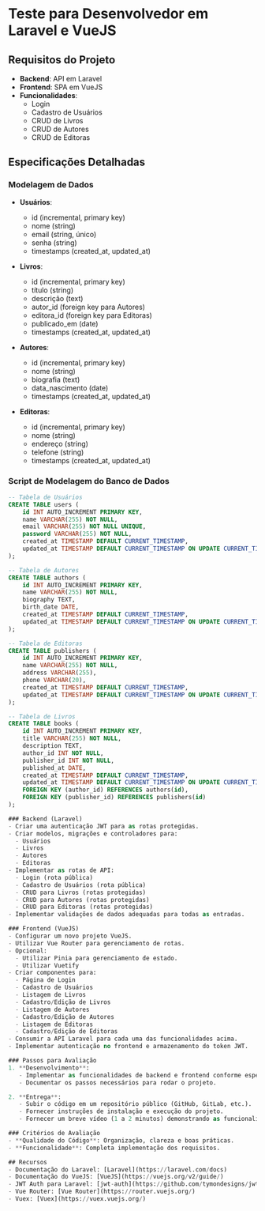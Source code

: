 # Teste para Desenvolvedor em Laravel e VueJS

## Requisitos do Projeto
- **Backend**: API em Laravel
- **Frontend**: SPA em VueJS
- **Funcionalidades**:
  - Login
  - Cadastro de Usuários
  - CRUD de Livros
  - CRUD de Autores
  - CRUD de Editoras

## Especificações Detalhadas

### Modelagem de Dados
- **Usuários**:
  - id (incremental, primary key)
  - nome (string)
  - email (string, único)
  - senha (string)
  - timestamps (created_at, updated_at)
  
- **Livros**:
  - id (incremental, primary key)
  - título (string)
  - descrição (text)
  - autor_id (foreign key para Autores)
  - editora_id (foreign key para Editoras)
  - publicado_em (date)
  - timestamps (created_at, updated_at)
  
- **Autores**:
  - id (incremental, primary key)
  - nome (string)
  - biografia (text)
  - data_nascimento (date)
  - timestamps (created_at, updated_at)
  
- **Editoras**:
  - id (incremental, primary key)
  - nome (string)
  - endereço (string)
  - telefone (string)
  - timestamps (created_at, updated_at)



### Script de Modelagem do Banco de Dados

```sql
-- Tabela de Usuários
CREATE TABLE users (
    id INT AUTO_INCREMENT PRIMARY KEY,
    name VARCHAR(255) NOT NULL,
    email VARCHAR(255) NOT NULL UNIQUE,
    password VARCHAR(255) NOT NULL,
    created_at TIMESTAMP DEFAULT CURRENT_TIMESTAMP,
    updated_at TIMESTAMP DEFAULT CURRENT_TIMESTAMP ON UPDATE CURRENT_TIMESTAMP
);

-- Tabela de Autores
CREATE TABLE authors (
    id INT AUTO_INCREMENT PRIMARY KEY,
    name VARCHAR(255) NOT NULL,
    biography TEXT,
    birth_date DATE,
    created_at TIMESTAMP DEFAULT CURRENT_TIMESTAMP,
    updated_at TIMESTAMP DEFAULT CURRENT_TIMESTAMP ON UPDATE CURRENT_TIMESTAMP
);

-- Tabela de Editoras
CREATE TABLE publishers (
    id INT AUTO_INCREMENT PRIMARY KEY,
    name VARCHAR(255) NOT NULL,
    address VARCHAR(255),
    phone VARCHAR(20),
    created_at TIMESTAMP DEFAULT CURRENT_TIMESTAMP,
    updated_at TIMESTAMP DEFAULT CURRENT_TIMESTAMP ON UPDATE CURRENT_TIMESTAMP
);

-- Tabela de Livros
CREATE TABLE books (
    id INT AUTO_INCREMENT PRIMARY KEY,
    title VARCHAR(255) NOT NULL,
    description TEXT,
    author_id INT NOT NULL,
    publisher_id INT NOT NULL,
    published_at DATE,
    created_at TIMESTAMP DEFAULT CURRENT_TIMESTAMP,
    updated_at TIMESTAMP DEFAULT CURRENT_TIMESTAMP ON UPDATE CURRENT_TIMESTAMP,
    FOREIGN KEY (author_id) REFERENCES authors(id),
    FOREIGN KEY (publisher_id) REFERENCES publishers(id)
);

### Backend (Laravel)
- Criar uma autenticação JWT para as rotas protegidas.
- Criar modelos, migrações e controladores para:
  - Usuários
  - Livros
  - Autores
  - Editoras
- Implementar as rotas de API:
  - Login (rota pública)
  - Cadastro de Usuários (rota pública)
  - CRUD para Livros (rotas protegidas)
  - CRUD para Autores (rotas protegidas)
  - CRUD para Editoras (rotas protegidas)
- Implementar validações de dados adequadas para todas as entradas.

### Frontend (VueJS)
- Configurar um novo projeto VueJS.
- Utilizar Vue Router para gerenciamento de rotas.
- Opcional:
  - Utilizar Pinia para gerenciamento de estado.
  - Utilizar Vuetify
- Criar componentes para:
  - Página de Login
  - Cadastro de Usuários
  - Listagem de Livros
  - Cadastro/Edição de Livros
  - Listagem de Autores
  - Cadastro/Edição de Autores
  - Listagem de Editoras
  - Cadastro/Edição de Editoras
- Consumir a API Laravel para cada uma das funcionalidades acima.
- Implementar autenticação no frontend e armazenamento do token JWT.

### Passos para Avaliação
1. **Desenvolvimento**:
   - Implementar as funcionalidades de backend e frontend conforme especificado.
   - Documentar os passos necessários para rodar o projeto.

2. **Entrega**:
   - Subir o código em um repositório público (GitHub, GitLab, etc.).
   - Fornecer instruções de instalação e execução do projeto.
   - Fornecer um breve vídeo (1 a 2 minutos) demonstrando as funcionalidades implementadas.

### Critérios de Avaliação
- **Qualidade do Código**: Organização, clareza e boas práticas.
- **Funcionalidade**: Completa implementação dos requisitos.

## Recursos
- Documentação do Laravel: [Laravel](https://laravel.com/docs)
- Documentação do VueJS: [VueJS](https://vuejs.org/v2/guide/)
- JWT Auth para Laravel: [jwt-auth](https://github.com/tymondesigns/jwt-auth)
- Vue Router: [Vue Router](https://router.vuejs.org/)
- Vuex: [Vuex](https://vuex.vuejs.org/)
